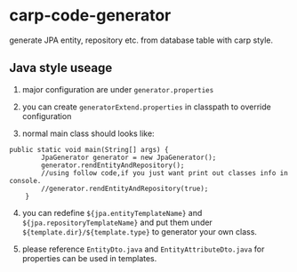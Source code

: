 # carp-code-generator
generate JPA entity, repository etc. from database table with carp style.


## Java style useage
1. major configuration are under `generator.properties`

2. you can create `generatorExtend.properties` in classpath to override configuration

3. normal main class should looks like:
```
public static void main(String[] args) {
        JpaGenerator generator = new JpaGenerator();
        generator.rendEntityAndRepository();
        //using follow code,if you just want print out classes info in console.
        //generator.rendEntityAndRepository(true);
    }
```

4. you can redefine `${jpa.entityTemplateName}` and `${jpa.repositoryTemplateName}`
and put them under `${template.dir}/${template.type}` to generator your own class.

5. please reference `EntityDto.java` and `EntityAttributeDto.java` for properties can be used in templates.
